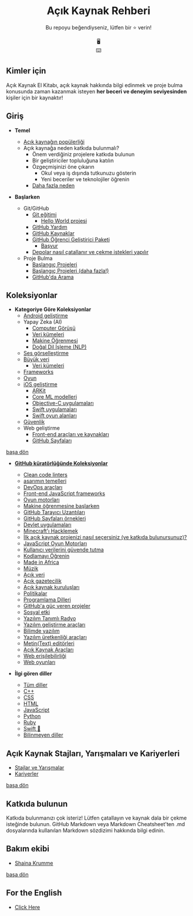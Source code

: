 <h1 align="center">Açık Kaynak Rehberi</h1>
<p align="center">Bu repoyu beğendiyseniz, lütfen bir ⭐️ verin!</p>

<div align="center">
🖥<br>
⌨️
</div>

## Kimler için

Açık Kaynak El Kitabı, açık kaynak hakkında bilgi edinmek ve proje bulma konusunda zaman kazanmak isteyen **her beceri ve deneyim seviyesinden** kişiler için bir kaynaktır!

## Giriş

- **Temel**
  - [Açık kaynağın popülerliği](https://techcrunch.com/2017/04/07/tracking-the-explosive-growth-of-open-source-software/)
  - Açık kaynağa neden katkıda bulunmalı?
    - Önem verdiğiniz projelere katkıda bulunun
    - Bir geliştiriciler topluluğuna katılın
    - Özgeçmişinizi öne çıkarın
      - Okul veya iş dışında tutkunuzu gösterin
      - Yeni beceriler ve teknolojiler öğrenin
    - [Daha fazla neden](https://github.com/open-source)

- **Başlarken**
  - Git/GitHub
    - [Git eğitimi](https://try.github.io/levels/1/challenges/1)
      - [Hello World projesi](https://guides.github.com/activities/hello-world/)
    - [GitHub Yardım](https://help.github.com/)
    - [GitHub Kaynaklar](https://resources.github.com/all/)
    - [GitHub Öğrenci Geliştirici Paketi](https://education.github.com/pack)
      - [Başvur](https://help.github.com/articles/applying-for-a-student-developer-pack/)
    - [Depolar nasıl çatallanır ve çekme istekleri yapılır](https://gist.github.com/Chaser324/ce0505fbed06b947d962)
  - Proje Bulma
    - [Başlangıç Projeleri](https://github.com/showcases/great-for-new-contributors)
    - [Başlangıç Projeleri (daha fazla!)](https://github.com/MunGell/awesome-for-beginners)
    - [GitHub'da Arama](https://help.github.com/articles/finding-open-source-projects-on-github/)

## Koleksiyonlar

- **Kategoriye Göre Koleksiyonlar**
  - [Android geliştirme](https://f-droid.org/)
  - Yapay Zeka (AI)
    - [Computer Görüşü](https://github.com/jbhuang0604/awesome-computer-vision)
    - [Veri kümeleri](https://github.com/awesomedata/awesome-public-datasets/blob/master/README.rst)
    - [Makine Öğrenmesi](https://github.com/josephmisiti/awesome-machine-learning)
    - [Doğal Dil İşleme (NLP)](https://github.com/keon/awesome-nlp)
  - [Ses görselleştirme](https://github.com/willianjusten/awesome-audio-visualization)
  - [Büyük veri](categories/big-data.md)
    - [Veri kümeleri](https://github.com/awesomedata/awesome-public-datasets/blob/master/README.rst)
  - [Frameworks](https://github.com/topics/framework)
  - [Oyun](https://gist.github.com/roachhd/d579b58148d7e36a6b72)
  - [iOS geliştirme](https://github.com/dkhamsing/open-source-ios-apps/blob/master/APPSTORE.md#apple-watch)
    - [ARKit](https://github.com/olucurious/Awesome-ARKit)
    - [Core ML modelleri](https://github.com/SwiftBrain/awesome-CoreML-models)
    - [Objective-C uygulamaları](categories/objective-c.md)
    - [Swift uygulamaları](categories/swift.md)
    - [Swift oyun alanları](https://github.com/uraimo/Awesome-Swift-Playgrounds)
  - [Güvenlik](https://github.com/topics/security)
  - Web geliştirme
    - [Front-end araçları ve kaynakları](https://github.com/MilanAryal/web-development-resources)
    - [GitHub Sayfaları](categories/github-pages.md)

[başa dön](README.md)

- **[GitHub küratörlüğünde Koleksiyonlar](https://github.com/collections)**
  - [Clean code linters](https://github.com/collections/clean-code-linters)
  - [asarımın temelleri](https://github.com/collections/design-essentials)
  - [DevOps araçları](https://github.com/collections/devops-tools)
  - [Front-end JavaScript frameworks](https://github.com/collections/front-end-javascript-frameworks)
  - [Oyun motorları](https://github.com/collections/game-engines)
  - [Makine öğrenmesine başlarken](https://github.com/collections/machine-learning)
  - [GitHub Tarayıcı Uzantıları](https://github.com/collections/github-browser-extensions)
  - [GitHub Sayfaları örnekleri](https://github.com/collections/github-pages-examples)
  - [Devlet uygulamaları](https://github.com/collections/government)
  - [Minecraft'ı Hacklemek](https://github.com/collections/hacking-minecraft)
  - [İlk açık kaynak projenizi nasıl seçersiniz (ve katkıda bulunursunuz)?](https://github.com/collections/choosing-projects)
  - [JavaScript Oyun Motorları](https://github.com/collections/javascript-game-engines)
  - [Kullanıcı verilerini güvende tutma](https://github.com/collections/protect-user-data)
  - [Kodlamayı Öğrenin](https://github.com/collections/learn-to-code)
  - [Made in Africa](https://github.com/collections/made-in-africa)
  - [Müzik](https://github.com/collections/music)
  - [Açık veri](https://github.com/collections/open-data)
  - [Açık gazetecilik](https://github.com/collections/open-journalism)
  - [Açık kaynak kuruluşları](https://github.com/collections/open-source-organizations)
  - [Politikalar](https://github.com/collections/policies)
  - [Programlama Dilleri](https://github.com/collections/programming-languages)
  - [GitHub'a güç veren projeler](https://github.com/collections/projects-that-power-github)
  - [Sosyal etki](https://github.com/collections/social-impact)
  - [Yazılım Tanımlı Radyo](https://github.com/collections/software-defined-radio)
  - [Yazılım geliştirme araçları](https://github.com/collections/software-development-tools)
  - [Bilimde yazılım](https://github.com/collections/software-in-science)
  - [Yazılım üretkenliği araçları](https://github.com/collections/productivity-tools)
  - [Metin(Text) editörleri](https://github.com/collections/text-editors)
  - [Açık Kaynak Araçları](https://github.com/collections/tools-for-open-source)
  - [Web erişilebilirliği](https://github.com/collections/web-accessibility)
  - [Web oyunları](https://github.com/collections/web-games)

- **İlgi gören diller**
  - [Tüm diller](https://github.com/trending)
  - [C++](https://github.com/trending/c++)
  - [CSS](https://github.com/trending/css)
  - [HTML](https://github.com/trending/html)
  - [JavaScript](https://github.com/trending/javascript)
  - [Python](https://github.com/trending/python)
  - [Ruby](https://github.com/trending/ruby)
  - [Swift 📱](https://github.com/trending/swift)
  - [Bilinmeyen diller](https://github.com/trending/unknown)

## Açık Kaynak Stajları, Yarışmaları ve Kariyerleri

  - [Stajlar ve Yarışmalar](https://github.com/tapaswenipathak/Open-Source-Programs)
  - [Kariyerler](https://github.com/t9tio/open-source-jobs)
    
[başa dön](README.md)

## Katkıda bulunun

Katkıda bulunmanızı çok isteriz! Lütfen çatallayın ve kaynak dala bir çekme isteğinde bulunun. GitHub Markdown veya Markdown Cheatsheet'ten .md dosyalarında kullanılan Markdown sözdizimi hakkında bilgi edinin.

## Bakım ekibi

- [Shaina Krumme](https://github.com/shainakrumme)

[başa dön](README.md)

## For the English
- [Click Here](https://github.com/shainakrumme/open-source-handbook/blob/master/README.md)
